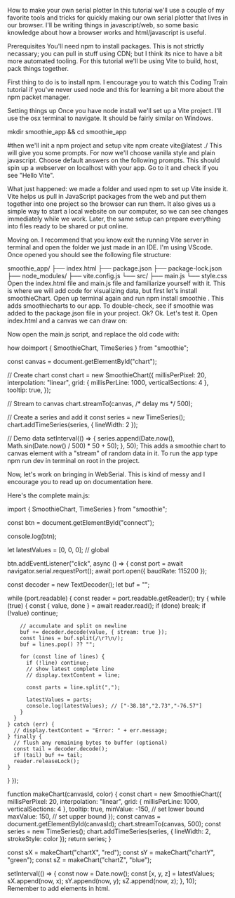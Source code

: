 How to make your own serial plotter
In this tutorial we'll use a couple of my favorite tools and tricks for quickly making our own serial plotter that lives in our browser. I'll be writing things in javascript/web, so some basic knowledge about how a browser works and html/javascript is useful.

Prerequisites
You'll need npm to install packages. This is not strictly necassary; you can pull in stuff using CDN; but I think its nice to have a bit more automated tooling. For this tutorial we'll be using Vite to build, host, pack things together.

First thing to do is to install npm. I encourage you to watch this Coding Train tutorial if you've never used node and this for learning a bit more about the npm packet manager.

Setting things up
Once you have node install we'll set up a Vite project. I'll use the osx terminal to navigate. It should be fairly similar on Windows.

mkdir smoothie_app && cd smoothie_app
 
#then we'll init a npm project and setup vite
npm create vite@latest ./
This will give you some prompts. For now we'll choose vanilla style and plain javascript. Choose default answers on the following prompts. This should spin up a webserver on localhost with your app. Go to it and check if you see "Hello Vite".

What just happened: we made a folder and used npm to set up Vite inside it. Vite helps us pull in JavaScript packages from the web and put them together into one project so the browser can run them. It also gives us a simple way to start a local website on our computer, so we can see changes immediately while we work. Later, the same setup can prepare everything into files ready to be shared or put online.

Moving on. I recommend that you know exit the running Vite server in terminal and open the folder we just made in an IDE. I'm using VScode. Once opened you should see the following file structure:

smoothie_app/
├── index.html
├── package.json
├── package-lock.json
├── node_modules/
├── vite.config.js
└── src/
    ├── main.js
    └── style.css
Open the index.html file and main.js file and familiarize yourself with it. This is where we will add code for visualizing data, but first let's install smoothieChart. Open up terminal again and run npm install smoothie . This adds smoothiecharts to our app. To double-check, see if smoothie was added to the package.json file in your project. Ok? Ok. Let's test it. Open index.html and a canvas we can draw on:

<!DOCTYPE html>
<html lang="en">
  <head>
    <meta charset="UTF-8" />
    <link rel="icon" type="image/svg+xml" href="/vite.svg" />
    <meta name="viewport" content="width=device-width, initial-scale=1.0" />
    <title>smoothie_hello</title>
  </head>
  <body>
    <div id="app">
      <canvas id="chart" width="800" height="200"></canvas>
    </div>
    <script type="module" src="/src/main.js"></script>
  </body>
</html>
Now open the main.js script, and replace the old code with:

how doimport { SmoothieChart, TimeSeries } from "smoothie";
 
const canvas = document.getElementById("chart");
 
// Create chart
const chart = new SmoothieChart({
  millisPerPixel: 20,
  interpolation: "linear",
  grid: { millisPerLine: 1000, verticalSections: 4 },
  tooltip: true,
});
 
// Stream to canvas
chart.streamTo(canvas, /* delay ms */ 500);
 
// Create a series and add it
const series = new TimeSeries();
chart.addTimeSeries(series, { lineWidth: 2 });
 
// Demo data
setInterval(() => {
  series.append(Date.now(), Math.sin(Date.now() / 500) * 50 + 50);
}, 50);
This adds a smoothie chart to canvas element with a "stream" of random data in it. To run the app type npm run dev in terminal on root in the project.

Now, let's work on bringing in WebSerial. This is kind of messy and I encourage you to read up on documentation here.

Here's the complete main.js:

import { SmoothieChart, TimeSeries } from "smoothie";
 
const btn = document.getElementById("connect");
 
console.log(btn);
 
let latestValues = [0, 0, 0]; // global
 
btn.addEventListener("click", async () => {
  const port = await navigator.serial.requestPort();
  await port.open({ baudRate: 115200 });
 
  const decoder = new TextDecoder();
  let buf = "";
 
  while (port.readable) {
    const reader = port.readable.getReader();
    try {
      while (true) {
        const { value, done } = await reader.read();
        if (done) break;
        if (!value) continue;
 
        // accumulate and split on newline
        buf += decoder.decode(value, { stream: true });
        const lines = buf.split(/\r?\n/);
        buf = lines.pop() ?? "";
 
        for (const line of lines) {
          if (!line) continue;
          // show latest complete line
          // display.textContent = line;
 
          const parts = line.split(",");
 
          latestValues = parts;
          console.log(latestValues); // ["-38.18","2.73","-76.57"]
        }
      }
    } catch (err) {
      // display.textContent = "Error: " + err.message;
    } finally {
      // flush any remaining bytes to buffer (optional)
      const tail = decoder.decode();
      if (tail) buf += tail;
      reader.releaseLock();
    }
  }
});
 
function makeChart(canvasId, color) {
  const chart = new SmoothieChart({
    millisPerPixel: 20,
    interpolation: "linear",
    grid: { millisPerLine: 1000, verticalSections: 4 },
    tooltip: true,
    minValue: -150, // set lower bound
    maxValue: 150, // set upper bound
  });
  const canvas = document.getElementById(canvasId);
  chart.streamTo(canvas, 500);
  const series = new TimeSeries();
  chart.addTimeSeries(series, { lineWidth: 2, strokeStyle: color });
  return series;
}
 
const sX = makeChart("chartX", "red");
const sY = makeChart("chartY", "green");
const sZ = makeChart("chartZ", "blue");
 
setInterval(() => {
  const now = Date.now();
  const [x, y, z] = latestValues;
  sX.append(now, x);
  sY.append(now, y);
  sZ.append(now, z);
}, 10);
Remember to add elements in html.